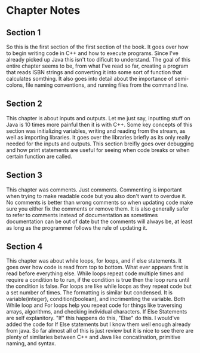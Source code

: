 # Chapter Notes

## Section 1

So this is the first section of the first section of the book. It goes over how to begin writing code in C++ and how to execute programs. Since I've already picked up Java this isn't too dificult to understand. The goal of this entire chapter seems to be, from what I've read so far, creating a program that reads ISBN strings and converting it into some sort of function that calculates somthing. It also goes into detail about the importance of semi-colons, file naming conventions, and running files from the command line.

## Section 2

This chapter is about inputs and outputs. Let me just say, inputting stuff on Java is 10 times more painful then it is with C++. Some key concepts of this section was initializing variables, writing and reading from the stream, as well as importing libraries. It goes over the libraries briefly as its only really needed for the inputs and outputs. This section breifly goes over debugging and how print statements are useful for seeing when code breaks or when certain function are called.

## Section 3

This chapter was comments. Just comments. Commenting is important when trying to make readable code but you also don't want to overdue it. No comments is better than wrong comments so when updating code make sure you either fix the comments or remove them. It is also generally safer to refer to comments instead of documentation as sometimes documentation can be out of date but the comments will always be, at least as long as the programmer follows the rule of updating it.

## Section 4

This chapter was about while loops, for loops, and if else statements.  It goes over how code is read from top to bottom. What ever appears first is read before everything else. While loops repeat code multiple times and require a condition to to run, if the condition is true then the loop runs until the condition is false. For loops are like while loops as they repeat code but a set number of times. The formatting is similar but condensed. It is variable(integer), condition(boolean), and incrimenting the variable. Both While loop and For loops help you repeat code for things like traversing arrays, algorithms, and checking individual characters. If Else Statements are self explanitory. "If" this happens do this, "Else" do this. I would've added the code for If Else statements but I know them well enough already from java. So far almost all of this is just review but it is nice to see there are plenty of similaries between C++ and Java like concatination, primitive naming, and syntax.
